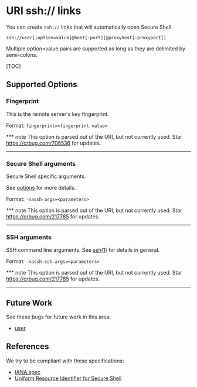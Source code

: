 # URI ssh:// links

You can create `ssh://` links that will automatically open Secure Shell.

`ssh://user[;option=value]@host[:port][@proxyhost[:proxyport]]`

Multiple option=value pairs are supported as long as they are delimited by
semi-colons.

[TOC]

## Supported Options

### Fingerprint

This is the remote server's key fingerprint.

Format: `fingerprint=<fingerprint value>`

*** note
This option is parsed out of the URI, but not currently used.
Star https://crbug.com/706536 for updates.
***

### Secure Shell arguments

Secure Shell specific arguments.

See [options](options.md) for more details.

Format: `-nassh-args=<parameters>`

*** note
This option is parsed out of the URI, but not currently used.
Star https://crbug.com/217785 for updates.
***

### SSH arguments

SSH command line arguments.
See [ssh(1)](https://man.openbsd.org/ssh.1) for details in general.

Format: `-nassh-ssh-args=<parameters>`

*** note
This option is parsed out of the URI, but not currently used.
Star https://crbug.com/217785 for updates.
***

## Future Work

See these bugs for future work in this area:
* [user](https://crbug.com/609303)

## References

We try to be compliant with these specifications:

* [IANA spec](https://www.iana.org/assignments/uri-schemes/prov/ssh)
* [Uniform Resource Identifier for Secure Shell](https://tools.ietf.org/html/draft-ietf-secsh-scp-sftp-ssh-uri-04)
